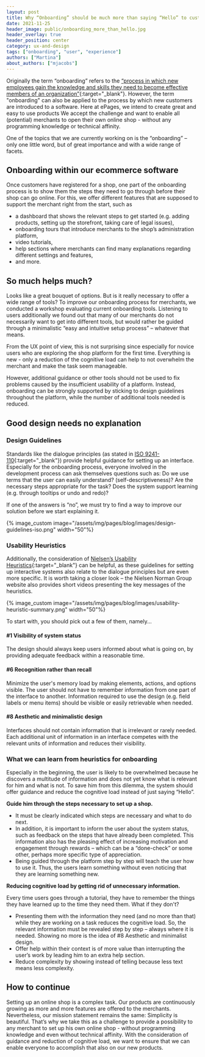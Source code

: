 ```yaml
---
layout: post
title: Why “Onboarding” should be much more than saying “Hello” to customers
date: 2021-11-25
header_image: public/onboarding_more_than_hello.jpg
header_overlay: true
header_position: center
category: ux-and-design
tags: ["onboarding", "user", "experience"]
authors: ["Martina"]
about_authors: ["mjacobs"]
---
```


Originally the term “onboarding” refers to the [“process in which new employees gain the knowledge and skills they need to become effective members of an organization”](https://dictionary.cambridge.org/dictionary/english/onboarding){:target="_blank"}.
However, the term "onboarding" can also be applied to the process by which new customers are introduced to a software.
Here at ePages, we intend to create great and easy to use products
We accept the challenge and want to enable all (potential) merchants to open their own online shop - without any programming knowledge or technical affinity.

One of the topics that we are currently working on is the “onboarding” – only one little word, but of great importance and with a wide range of facets.

## Onboarding within our ecommerce software

Once customers have registered for a shop, one part of the onboarding process is to show them the steps they need to go through before their shop can go online.
For this, we offer different features that are supposed to support the merchant right from the start, such as
* a dashboard that shows the relevant steps to get started (e.g. adding products, setting up the storefront, taking care of legal issues),
* onboarding tours that introduce merchants to the shop’s administration platform,
* video tutorials,
* help sections where merchants can find many explanations regarding different settings and features,
* and more.

## So much helps much?

Looks like a great bouquet of options.
But is it really necessary to offer a wide range of tools?
To improve our onboarding process for merchants, we conducted a workshop evaluating current onboarding tools.
Listening to users additionally we found out that many of our merchants do not necessarily want to get into different tools, but would rather be guided through a minimalistic “easy and intuitive setup process” – whatever that means.

From the UX point of view, this is not surprising since especially for novice users who are exploring the shop platform for the first time.
Everything is new - only a reduction of the cognitive load can help to not overwhelm the merchant and make the task seem manageable.

However, additional guidance or other tools should not be used to fix problems caused by the insufficient usability of a platform. 
Instead, onboarding can be strongly supported by sticking to design guidelines throughout the platform, while the number of additional tools needed is reduced.

## Good design needs no explanation

### Design Guidelines

Standards like the dialogue principles (as stated in [ISO 9241-110](https://www.iso.org/standard/38009.html){:target="_blank"}) provide helpful guidance for setting up an interface.
Especially for the onboarding process, everyone involved in the development process can ask themselves questions such as:
Do we use terms that the user can easily understand? (self-descriptiveness)?
Are the necessary steps appropriate for the task?
Does the system support learning (e.g. through tooltips or undo and redo)?

If one of the answers is “no”, we must try to find a way to improve our solution before we start explaining it.


{% image_custom image="/assets/img/pages/blog/images/design-guidelines-iso.png" width="50"%}

### Usability Heuristics 

Additionally, the consideration of [Nielsen’s Usability Heuristics](https://www.nngroup.com/articles/ten-usability-heuristics/){:target="_blank"} can be helpful, as these guidelines for setting up interactive systems also relate to the dialogue principles but are even more specific.
It is worth taking a closer look – the Nielsen Norman Group website also provides short videos presenting the key messages of the heuristics.

{% image_custom image="/assets/img/pages/blog/images/usability-heuristic-summary.png" width="50"%}

To start with, you should pick out a few of them, namely...

#### #1 Visibility of system status
The design should always keep users informed about what is going on, by providing adequate feedback within a reasonable time.

#### #6 Recognition rather than recall
Minimize the user's memory load by making elements, actions, and options visible.
The user should not have to remember information from one part of the interface to another.
Information required to use the design (e.g. field labels or menu items) should be visible or easily retrievable when needed.

#### #8 Aesthetic and minimalistic design
Interfaces should not contain information that is irrelevant or rarely needed.
Each additional unit of information in an interface competes with the relevant units of information and reduces their visibility.

### What we can learn from heuristics for onboarding

Especially in the beginning, the user is likely to be overwhelmed because he discovers a multitude of information and does not yet know what is relevant for him and what is not. 
To save him from this dilemma, the system should offer guidance and reduce the cognitive load instead of just saying “Hello”.

**Guide him through the steps necessary to set up a shop.** 

* It must be clearly indicated which steps are necessary and what to do next.
* In addition, it is important to inform the user about the system status, such as feedback on the steps that have already been completed.
This information also has the pleasing effect of increasing motivation and engagement through rewards – which can be a “done-check” or some other, perhaps more specific type of appreciation.
* Being guided through the platform step by step will teach the user how to use it.
Thus, the users learn something without even noticing that they are learning something new.

**Reducing cognitive load by getting rid of unnecessary information.**

Every time users goes through a tutorial, they have to remember the things they have learned up to the time they need them. What if they don't?

* Presenting them with the information they need (and no more than that) while they are working on a task reduces the cognitive load.
So, the relevant information must be revealed step by step – always where it is needed.
Showing no more is the idea of #8 Aesthetic and minimalist design.
* Offer help within their context is of more value than interrupting the user’s work by leading him to an extra help section.
* Reduce complexity by showing instead of telling because less text means less complexity.

## How to continue

Setting up an online shop is a complex task.
Our products are continuously growing as more and more features are offered to the merchants.
Nevertheless, our mission statement remains the same: Simplicity is beautiful.
That’s why we take this as a challenge to provide a possibility to any merchant to set up his own online shop - without programming knowledge and even without technical affinity.
With the consideration of guidance and reduction of cognitive load, we want to ensure that we can enable everyone to accomplish that also on our new products.